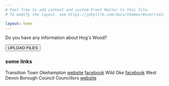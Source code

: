 ```yaml
---
# Feel free to add content and custom Front Matter to this file.
# To modify the layout, see https://jekyllrb.com/docs/themes/#overriding-theme-defaults

layout: home
---
```


Do you have any information about Hog's Wood? 

<button type="button" onclick="window.open('https://www.dropbox.com/request/ikF11e4zFfaoyUnv8ML5', '_blank');" command="show-modal">UPLOAD FILES</button>

### some links

Transition Town Okehampton [website](https://cagdevon.org.uk/ourgroups/transition-town-okehampton/) [facebook](https://www.facebook.com/profile.php?id=61556834173991)
Wild Oke [facebook](https://www.facebook.com/groups/wildoke/)
West Devon Borough Council Councillors [website](https://www.westdevon.gov.uk/your-council/councillors-and-committees/your-councillors/councillors-ward)
